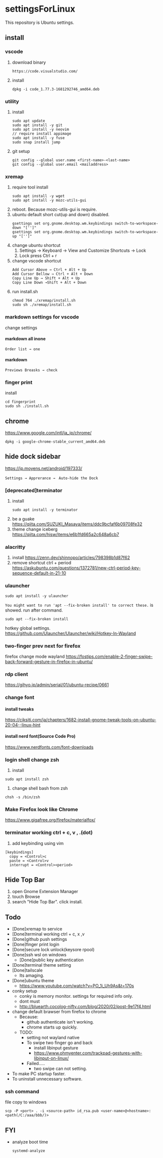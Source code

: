 # settingsForLinux
This repository is Ubuntu settings.

## install
### vscode
1. download binary
    ```
    https://code.visualstudio.com/
    ```
1. install
    ```
    dpkg -i code_1.77.3-1681292746_amd64.deb
    ```

### utility
1. install
   ```shell
   sudo apt update
   sudo apt install -y git
   sudo apt install -y neovim
   // require install appimage
   sudo apt install -y fuse
   sudo snap install jump
   ```
1. git setup
   ```
   git config --global user.name <first-name>-<last-name>
   git config --global user.email <mailaddress>
   ```

### xremap
1. require tool install
    ```shell
    sudo apt install -y wget
    sudo apt install -y mozc-utils-gui
    ```
1. reboot. Because mozc-utils-gui is require.
1. ubuntu default short cut(up and down) disabled.
   ```shell
   gsettings set org.gnome.desktop.wm.keybindings switch-to-workspace-down "['']"
   gsettings set org.gnome.desktop.wm.keybindings switch-to-workspace-up "['']"
   ```
1. change ubuntu shortcut
   1. Settings → Keyboard → View and Customize Shortcuts → Lock
   2. Lock press Ctrl + r
1. change vscode shortcut
   ```
   Add Cursor Above → Ctrl + Alt + Up
   Add Cursor Bellow → Ctrl + Alt + Down
   Copy Line Up → Shift + Alt + Up
   Copy Line Down →Shift + Alt + Down
   ```
1. run install.sh
   ```shell
   chmod 764 ./xremap/install.sh
   sudo sh ./xremap/install.sh
   ```

### markdown settings for vscode
change settings
#### markdown all inone
```
Order list → one
```
#### markdown
```
Previews Breasks → check
```

### finger print
install
```
cd fingerprint
sudo sh ./install.sh
```

## chrome
https://www.google.com/intl/ja_jp/chrome/

```shell
dpkg -i google-chrome-stable_current_amd64.deb
```

## hide dock sidebar
https://jp.moyens.net/android/197333/
```
Settings → Apprerance →　Auto-hide the Dock
```

### [deprecated]terminator
1. install
    ```shell
    sudo apt install -y terminator
    ```
1. be a guake
    https://qiita.com/SUZUKI_Masaya/items/ddc9bcfaf6b09708fe32
1. theme change iceberg
    https://qiita.com/hisw/items/e6b1fd665a2c648a6cb7

### alacritty
1. install
https://zenn.dev/shinnopo/articles/798398b1d87f62
1. remove shortcut ctrl + period
https://askubuntu.com/questions/1372781/new-ctrl-period-key-sequence-default-in-21-10

### ulauncher

```
sudo apt install -y ulauncher
```

`You might want to run 'apt --fix-broken install' to correct these.` is showed.
run after command.
```
sudo apt --fix-broken install
```

hotkey global settings.
https://github.com/Ulauncher/Ulauncher/wiki/Hotkey-In-Wayland

### two-finger prev next for firefox
firefox change mode wayland
https://fostips.com/enable-2-finger-swipe-back-forward-gesture-in-firefox-in-ubuntu/

### rdp client
https://gihyo.jp/admin/serial/01/ubuntu-recipe/0661

### change font
#### install tweaks
https://ciksiti.com/ja/chapters/1682-install-gnome-tweak-tools-on-ubuntu-20-04--linux-hint

#### install nerd font(Source Code Pro)
https://www.nerdfonts.com/font-downloads

### login shell change zsh 
1. install
```shell
sudo apt install zsh
```

1. change shell bash from zsh
```shell
chsh -s /bin/zsh
```

### Make Firefox look like Chrome
https://www.gigafree.org/firefox/materialfox/

### terminator working ctrl + c, v , .(dot)
1. add keybinding using vim
```
[keybindings]
  copy = <Control>c
  paste = <Control>v
  interrupt = <Control><period>
```

## Hide Top Bar
1. open Gnome Extension Manager
1. touch Browse
1. search "Hide Top Bar". click install.

## Todo
- [Done]xremap to service
- [Done]terminal working ctrl + c, x ,v
- [Done]github push settings
- [Done]finger print login
- [Done]secure lock unlock(keysore rpool)
- [Done]ssh wsl on windows
  - [Done]public key authentication
- [Done]terminal theme setting
- [Done]tailscale
  - Its amaging.
- [Done]ubuntu theme
  - https://www.youtube.com/watch?v=PO_1i_Uh9As&t=170s
- conky setup
  - conky is memory monitor. settings for required info only.
  - dont must
  - http://bluearth.cocolog-nifty.com/blog/2020/02/post-9e17f4.html
- change default brawser from firefox to chrome
  - Because: 
    - github authenticate isn't working.
    - chrome starts up quickly.
  - TODO:
    - setting not wayland native
    - To swipe two finger go and back
      - install libinput gesture
      - https://www.ohmyenter.com/trackpad-gestures-with-libinput-on-linux/
    - Failed.....
      - two swipe can not setting.
- To make PC startup faster.
- To uninstall unnecessary software.

### ssh command
file copy to windows
```
scp -P <port> . -i <source-path> id_rsa.pub <user-name>@<hostname>:<path(/C:/aaa/bbb/)>
```

## FYI
- analyze boot time
    ```
    systemd-analyze
    ```
